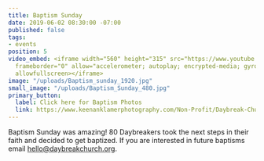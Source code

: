 ```yaml
---
title: Baptism Sunday
date: 2019-06-02 08:30:00 -07:00
published: false
tags:
- events
position: 5
video_embed: <iframe width="560" height="315" src="https://www.youtube.com/embed/gH1EbSIHGP4"
  frameborder="0" allow="accelerometer; autoplay; encrypted-media; gyroscope; picture-in-picture"
  allowfullscreen></iframe>
image: "/uploads/Baptism_sunday_1920.jpg"
small_image: "/uploads/Baptism_Sunday_480.jpg"
primary_button:
  label: Click here for Baptism Photos
  link: https://www.keenanklamerphotography.com/Non-Profit/Daybreak-Church/Baptisms/June-2019/n-CVvc2K/
---
```


Baptism Sunday was amazing! 80 Daybreakers took the next steps in their faith and decided to get baptized. If you are interested in future baptisms email hello@daybreakchurch.org.